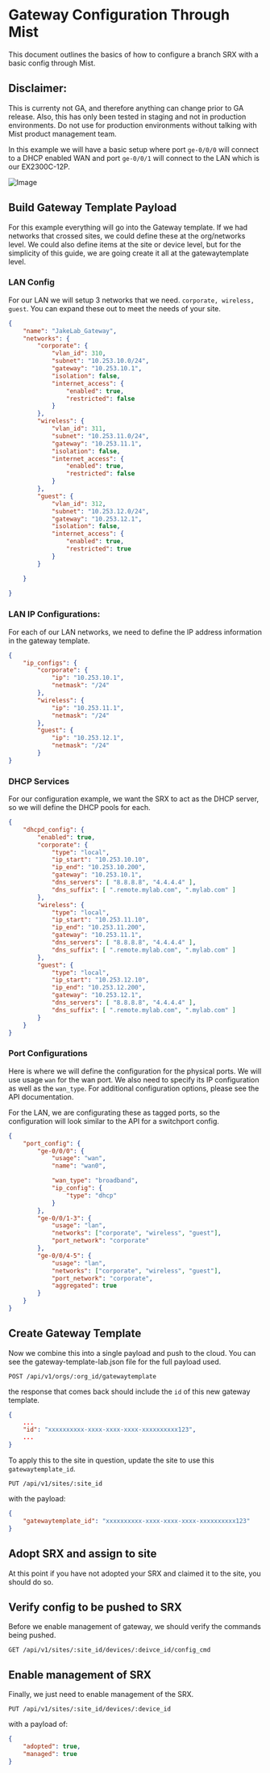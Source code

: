 # Gateway Configuration Through Mist

This document outlines the basics of how to configure a branch SRX with a basic config through Mist.  

## Disclaimer:
This is currenty not GA, and therefore anything can change prior to GA release.  Also, this has only been tested in staging and not in production environments.  Do not use for production environments without talking with Mist product management team.

In this example we will have a basic setup where port `ge-0/0/0` will connect to a DHCP enabled WAN and port `ge-0/0/1` will connect to the LAN which is our EX2300C-12P.

![Image](./img/GatewayConfig.png)
<div style="page-break-after: always">

## Build Gateway Template Payload
For this example everything will go into the Gateway template.  If we had networks that crossed sites, we could define these at the org/networks level.  We could also define items at the site or device level, but for the simplicity of this guide, we are going create it all at the gatewaytemplate level.

### LAN Config

For our LAN we will setup 3 networks that we need. `corporate, wireless, guest`.  You can expand these out to meet the needs of your site.

```json
{
    "name": "JakeLab_Gateway",
    "networks": {
        "corporate": {
            "vlan_id": 310,
            "subnet": "10.253.10.0/24",
            "gateway": "10.253.10.1",
            "isolation": false,
            "internet_access": {
                "enabled": true,
                "restricted": false
            }
        },
        "wireless": {
            "vlan_id": 311,
            "subnet": "10.253.11.0/24",
            "gateway": "10.253.11.1",
            "isolation": false,
            "internet_access": {
                "enabled": true,
                "restricted": false
            }
        },
        "guest": {
            "vlan_id": 312,
            "subnet": "10.253.12.0/24",
            "gateway": "10.253.12.1",
            "isolation": false,
            "internet_access": {
                "enabled": true,
                "restricted": true
            }
        }

    }
     
}
```

### LAN IP Configurations:
For each of our LAN networks, we need to define the IP address information in the gateway template.

```json
{
    "ip_configs": {
        "corporate": {
            "ip": "10.253.10.1",
            "netmask": "/24"
        },
        "wireless": {
            "ip": "10.253.11.1",
            "netmask": "/24"
        },
        "guest": {
            "ip": "10.253.12.1",
            "netmask": "/24"
        }
}

```

### DHCP Services
For our configuration example, we want the SRX to act as the DHCP server, so we will define the DHCP pools for each.

```json
{
    "dhcpd_config": {
        "enabled": true,
        "corporate": {
            "type": "local",
            "ip_start": "10.253.10.10",
            "ip_end": "10.253.10.200",                
            "gateway": "10.253.10.1",
            "dns_servers": [ "8.8.8.8", "4.4.4.4" ],
            "dns_suffix": [ ".remote.mylab.com", ".mylab.com" ]
        },
        "wireless": {
            "type": "local",
            "ip_start": "10.253.11.10",
            "ip_end": "10.253.11.200",                
            "gateway": "10.253.11.1",
            "dns_servers": [ "8.8.8.8", "4.4.4.4" ],
            "dns_suffix": [ ".remote.mylab.com", ".mylab.com" ]
        },
        "guest": {
            "type": "local",
            "ip_start": "10.253.12.10",
            "ip_end": "10.253.12.200",                
            "gateway": "10.253.12.1",
            "dns_servers": [ "8.8.8.8", "4.4.4.4" ],
            "dns_suffix": [ ".remote.mylab.com", ".mylab.com" ]
        }
    }
}
```

### Port Configurations
Here is where we will define the configuration for the physical ports.  We will use usage `wan` for the wan port.  We also need to specify its IP configuration as well as the `wan_type`.  For additional configuration options, please see the API documentation.

For the LAN, we are configurating these as tagged ports, so the configuration will look similar to the API for a switchport config.

```json
{
    "port_config": {
        "ge-0/0/0": {
            "usage": "wan",
            "name": "wan0",

            "wan_type": "broadband",
            "ip_config": {
                "type": "dhcp"
            }
        },
        "ge-0/0/1-3": {
            "usage": "lan",
            "networks": ["corporate", "wireless", "guest"],
            "port_network": "corporate"
        },
        "ge-0/0/4-5": {
            "usage": "lan",
            "networks": ["corporate", "wireless", "guest"],
            "port_network": "corporate",
            "aggregated": true
        }
    }
}
```

## Create Gateway Template
Now we combine this into a single payload and push to the cloud.  You can see the gateway-template-lab.json file for the full payload used.

```
POST /api/v1/orgs/:org_id/gatewaytemplate
```

the response that comes back should include the `id` of this new gateway template.

```json
{
    ...
    "id": "xxxxxxxxxx-xxxx-xxxx-xxxx-xxxxxxxxxx123",
    ...
}
```

To apply this to the site in question, update the site to use this `gatewaytemplate_id`.

```
PUT /api/v1/sites/:site_id
```

with the payload:
```json
{
    "gatewaytemplate_id": "xxxxxxxxxx-xxxx-xxxx-xxxx-xxxxxxxxxx123"
}

```

## Adopt SRX and assign to site
At this point if you have not adopted your SRX and claimed it to the site, you should do so.


## Verify config to be pushed to SRX

Before we enable management of gateway, we should verify the commands being pushed.

```
GET /api/v1/sites/:site_id/devices/:deivce_id/config_cmd
```

## Enable management of SRX
Finally, we just need to enable management of the SRX.

```
PUT /api/v1/sites/:site_id/devices/:device_id
```

with a payload of:
```json
{
    "adopted": true,
    "managed": true
}
```

